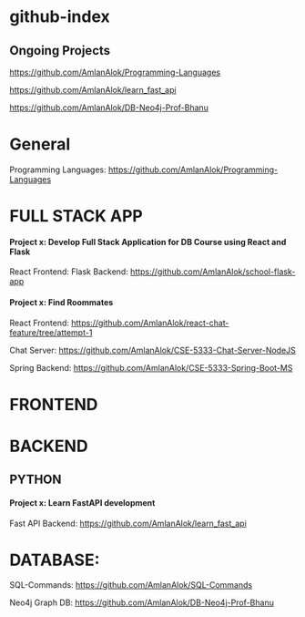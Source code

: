 # github-index

## Ongoing Projects
https://github.com/AmlanAlok/Programming-Languages

https://github.com/AmlanAlok/learn_fast_api

https://github.com/AmlanAlok/DB-Neo4j-Prof-Bhanu

# General

Programming Languages: https://github.com/AmlanAlok/Programming-Languages


# FULL STACK APP

#### Project x: Develop Full Stack Application for DB Course using React and Flask
React Frontend: 
Flask Backend: https://github.com/AmlanAlok/school-flask-app

#### Project x: Find Roommates
React Frontend: https://github.com/AmlanAlok/react-chat-feature/tree/attempt-1

Chat Server: https://github.com/AmlanAlok/CSE-5333-Chat-Server-NodeJS

Spring Backend: https://github.com/AmlanAlok/CSE-5333-Spring-Boot-MS

# FRONTEND


# BACKEND

## PYTHON

#### Project x: Learn FastAPI development
Fast API Backend: https://github.com/AmlanAlok/learn_fast_api


# DATABASE:

SQL-Commands:  https://github.com/AmlanAlok/SQL-Commands

Neo4j Graph DB: https://github.com/AmlanAlok/DB-Neo4j-Prof-Bhanu

